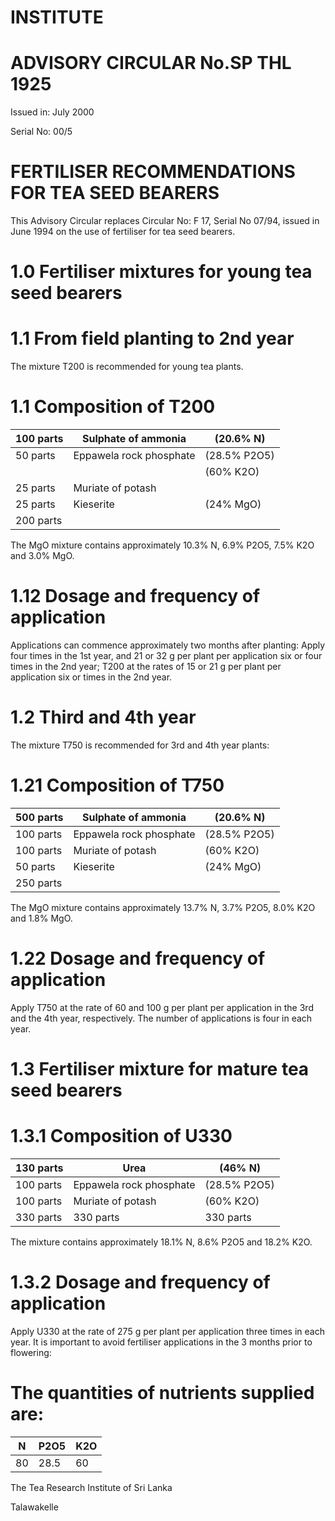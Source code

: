 # INSTITUTE

# ADVISORY CIRCULAR No.SP THL 1925

Issued in: July 2000

Serial No: 00/5

# FERTILISER RECOMMENDATIONS FOR TEA SEED BEARERS

This Advisory Circular replaces Circular No: F 17, Serial No 07/94, issued in June 1994 on the use of fertiliser for tea seed bearers.

# 1.0 Fertiliser mixtures for young tea seed bearers

# 1.1 From field planting to 2nd year

The mixture T200 is recommended for young tea plants.

# 1.1 Composition of T200

|100 parts|Sulphate of ammonia|(20.6% N)|
|---|---|---|
|50 parts|Eppawela rock phosphate|(28.5% P2O5)|
| | |(60% K2O)|
|25 parts|Muriate of potash| |
|25 parts|Kieserite|(24% MgO)|
|200 parts| | |

The MgO mixture contains approximately 10.3% N, 6.9% P2O5, 7.5% K2O and 3.0% MgO.

# 1.12 Dosage and frequency of application

Applications can commence approximately two months after planting: Apply four times in the 1st year, and 21 or 32 g per plant per application six or four times in the 2nd year; T200 at the rates of 15 or 21 g per plant per application six or times in the 2nd year.

# 1.2 Third and 4th year

The mixture T750 is recommended for 3rd and 4th year plants:

# 1.21 Composition of T750

|500 parts|Sulphate of ammonia|(20.6% N)|
|---|---|---|
|100 parts|Eppawela rock phosphate|(28.5% P2O5)|
|100 parts|Muriate of potash|(60% K2O)|
|50 parts|Kieserite|(24% MgO)|
|250 parts| | |

The MgO mixture contains approximately 13.7% N, 3.7% P2O5, 8.0% K2O and 1.8% MgO.
# 1.22 Dosage and frequency of application

Apply T750 at the rate of 60 and 100 g per plant per application in the 3rd and the 4th year, respectively. The number of applications is four in each year.

# 1.3 Fertiliser mixture for mature tea seed bearers

# 1.3.1 Composition of U330

|130 parts|Urea|(46% N)|
|---|---|---|
|100 parts|Eppawela rock phosphate|(28.5% P2O5)|
|100 parts|Muriate of potash|(60% K2O)|
|330 parts|330 parts|330 parts|

The mixture contains approximately 18.1% N, 8.6% P2O5 and 18.2% K2O.

# 1.3.2 Dosage and frequency of application

Apply U330 at the rate of 275 g per plant per application three times in each year. It is important to avoid fertiliser applications in the 3 months prior to flowering:

# The quantities of nutrients supplied are:

|N|P2O5|K2O|
|---|---|---|
|80|28.5|60|

The Tea Research Institute of Sri Lanka

Talawakelle


